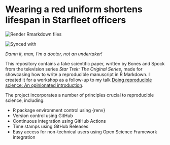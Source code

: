 # Wearing a red uniform shortens lifespan in Starfleet officers

![Render Rmarkdown files](https://github.com/mccarthy-m-g/mccoy-and-spock-2287/workflows/Render%20Rmarkdown%20files/badge.svg)

![Synced with](https://img.shields.io/badge/Synced%20with-OSF-blue.svg?link_&link_=https://osf.io/9rshp/)

*Damn it, man, I'm a doctor, not an undertaker!*

This repository contains a fake scientific paper, written by Bones and Spock from the television series *Star Trek: The Original Series*, made for showcasing how to write a reproducible manuscript in R Markdown. I created it for a workshop as a follow-up to my talk [Doing reproducible science: An opinionated introduction](https://michaelmccarthy.netlify.app/talk/osssg-2021a/).

The project incorporates a number of principles crucial to reproducible science, including:

-   R package environment control using {renv}
-   Version control using GitHub
-   Continuous integration using GitHub Actions
-   Time stamps using GitHub Releases
-   Easy access for non-technical users using Open Science Framework integration
